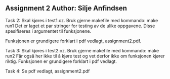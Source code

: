 Assignment 2
Author: Silje Anfindsen
-----------------------------

Task 2: 
Skal kjøres i test1.oz. Bruk gjerne makefile med kommando: make run1
Det er laget et par stringer for testing av de ulike oppgavene. Disse spesifiseres i argumentet til funksjonene.

Funksjonen er grundigere forklart i pdf vedlagt, assignment2.pdf.

Task 3:
Skal kjøres i test2.oz. Bruk gjerne makefile med kommando: make run2
Får også her ikke til å kjøre test og vet derfor ikke om funksjonen kjører riktig.
Funksjonen er grundigere forklart i pdf vedlagt.

Task 4: 
Se pdf vedlagt, assignment2.pdf